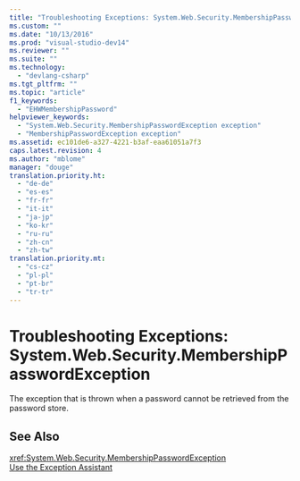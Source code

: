 ```yaml
---
title: "Troubleshooting Exceptions: System.Web.Security.MembershipPasswordException"
ms.custom: ""
ms.date: "10/13/2016"
ms.prod: "visual-studio-dev14"
ms.reviewer: ""
ms.suite: ""
ms.technology: 
  - "devlang-csharp"
ms.tgt_pltfrm: ""
ms.topic: "article"
f1_keywords: 
  - "EHWMembershipPassword"
helpviewer_keywords: 
  - "System.Web.Security.MembershipPasswordException exception"
  - "MembershipPasswordException exception"
ms.assetid: ec101de6-a327-4221-b3af-eaa61051a7f3
caps.latest.revision: 4
ms.author: "mblome"
manager: "douge"
translation.priority.ht: 
  - "de-de"
  - "es-es"
  - "fr-fr"
  - "it-it"
  - "ja-jp"
  - "ko-kr"
  - "ru-ru"
  - "zh-cn"
  - "zh-tw"
translation.priority.mt: 
  - "cs-cz"
  - "pl-pl"
  - "pt-br"
  - "tr-tr"
---
```

# Troubleshooting Exceptions: System.Web.Security.MembershipPasswordException
The exception that is thrown when a password cannot be retrieved from the password store.  
  
## See Also  
 <xref:System.Web.Security.MembershipPasswordException>   
 [Use the Exception Assistant](../Topic/How%20to:%20Use%20the%20Exception%20Assistant.md)